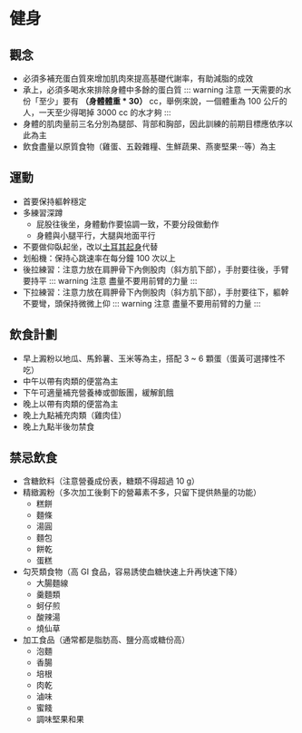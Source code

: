 ﻿# 健身

## 觀念
* 必須多補充蛋白質來增加肌肉來提高基礎代謝率，有助減脂的成效
* 承上，必須多喝水來排除身體中多餘的蛋白質
::: warning 注意
一天需要的水份「至少」要有 **（身體體重 * 30）** cc，舉例來說，一個體重為 100 公斤的人，一天至少得喝掉 3000 cc 的水才夠
:::   
* 身體的肌肉量前三名分別為腿部、背部和胸部，因此訓練的前期目標應依序以此為主
* 飲食盡量以原質食物（雞蛋、五穀雜糧、生鮮蔬果、燕麥堅果‧‧‧等）為主

## 運動
* 首要保持軀幹穩定
* 多練習深蹲
  * 屁股往後坐，身體動作要協調一致，不要分段做動作
  * 身體與小腿平行，大腿與地面平行
* 不要做仰臥起坐，改以[土耳其起身](https://www.google.com/url?sa=t&rct=j&q=&esrc=s&source=web&cd=&cad=rja&uact=8&ved=2ahUKEwii_JCHuJKJAxV9a_UHHd4BMB8QFnoECBYQAQ&url=https%3A%2F%2Fblog.worldgymtaiwan.com%2Fwhat-is-turkish-get-up-a-full-body-exercise&usg=AOvVaw3ZSma_PBvoFzJnOHxoJ6lQ&opi=89978449)代替
* 划船機：保持心跳速率在每分鐘 100 次以上
* 後拉練習：注意力放在肩胛骨下內側股肉（斜方肌下部），手肘要往後，手臂要持平
::: warning 注意
盡量不要用前臂的力量
:::   
* 下拉練習：注意力放在肩胛骨下內側股肉（斜方肌下部），手肘要往下，軀幹不要彎，頭保持微微上仰
::: warning 注意
盡量不要用前臂的力量
:::   

## 飲食計劃
* 早上澱粉以地瓜、馬鈴薯、玉米等為主，搭配 3 ~ 6 顆蛋（蛋黃可選擇性不吃）
* 中午以帶有肉類的便當為主
* 下午可適量補充營養棒或御飯團，緩解飢餓
* 晚上以帶有肉類的便當為主
* 晚上九點補充肉類（雞肉佳）
* 晚上九點半後勿禁食

## 禁忌飲食
* 含糖飲料（注意營養成份表，糖類不得超過 10 g）
* 精緻澱粉（多次加工後剩下的營幕素不多，只留下提供熱量的功能）
  * 糕餅
  * 麵條
  * 湯圓
  * 麵包
  * 餅乾
  * 蛋糕
* 勾芡類食物（高 GI 食品，容易誘使血糖快速上升再快速下降）
  * 大腸麵線
  * 羹麵類
  * 蚵仔煎
  * 酸辣湯
  * 燒仙草
* 加工食品（通常都是脂肪高、鹽分高或糖份高）
  * 泡麵
  * 香腸
  * 培根
  * 肉乾
  * 滷味
  * 蜜餞
  * 調味堅果和果